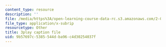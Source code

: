 ```yaml
---
content_type: resource
description: ''
file: /media/https%3A/open-learning-course-data-rc.s3.amazonaws.com/2-003sc-engineering-dynamics-fall-2011/9b57697c5385544dba96c4d30254037f_NHedXxUO-Bg.vtt
file_type: application/x-subrip
resourcetype: Other
title: 3play caption file
uid: 9b57697c-5385-544d-ba96-c4d30254037f
---
```

